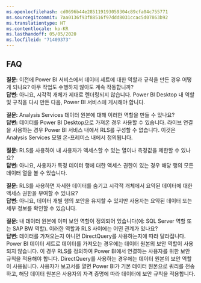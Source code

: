 ```yaml
---
ms.openlocfilehash: cd0696b44e285119193059304c89cfa04c755771
ms.sourcegitcommit: 7aa0136f93f88516f97ddd8031ccac5d07863b92
ms.translationtype: HT
ms.contentlocale: ko-KR
ms.lasthandoff: 05/05/2020
ms.locfileid: "71409373"
---
```

## <a name="faq"></a>FAQ
**질문:** 이전에 Power BI 서비스에서 데이터 세트에 대한 역할과 규칙을 만든 경우 어떻게 되나요? 아무 작업도 수행하지 않아도 계속 작동합니까?  
**답변:** 아니요, 시각적 개체가 제대로 렌더링되지 않습니다. Power BI Desktop 내 역할 및 규칙을 다시 만든 다음, Power BI 서비스에 게시해야 합니다.

**질문:** Analysis Services 데이터 원본에 대해 이러한 역할을 만들 수 있나요?  
**답변:** 데이터를 Power BI Desktop으로 가져온 경우 사용할 수 있습니다. 라이브 연결을 사용하는 경우 Power BI 서비스 내에서 RLS를 구성할 수 없습니다. 이것은 Analysis Services 모델 온-프레미스 내에서 정의됩니다.

**질문:** RLS를 사용하여 내 사용자가 액세스할 수 있는 열이나 측정값을 제한할 수 있나요?  
**답변:** 아니요, 사용자가 특정 데이터 행에 대한 액세스 권한이 있는 경우 해당 행의 모든 데이터 열을 볼 수 있습니다.

**질문:** RLS를 사용하면 자세한 데이터를 숨기고 시각적 개체에서 요약된 데이터에 대한 액세스 권한을 부여할 수 있나요?  
**답변:** 아니요, 데이터 개별 행의 보안을 유지할 수 있지만 사용자는 요약된 데이터 또는 세부 정보를 확인할 수 있습니다.

**질문:** 내 데이터 원본에 이미 보안 역할이 정의되어 있습니다(예: SQL Server 역할 또는 SAP BW 역할). 이러한 역할과 RLS 사이에는 어떤 관계가 있나요?  
**답변:** 데이터를 가져오는지 아니면 DirectQuery를 사용하는지에 따라 달라집니다. Power BI 데이터 세트로 데이터를 가져오는 경우에는 데이터 원본의 보안 역할이 사용되지 않습니다. 이 경우 RLS를 정의하여 Power BI에서 연결하는 사용자를 위한 보안 규칙을 적용해야 합니다. DirectQuery를 사용하는 경우에는 데이터 원본의 보안 역할이 사용됩니다. 사용자가 보고서를 열면 Power BI가 기본 데이터 원본으로 쿼리를 전송하고, 해당 데이터 원본은 사용자의 자격 증명에 따라 데이터에 보안 규칙을 적용합니다.
